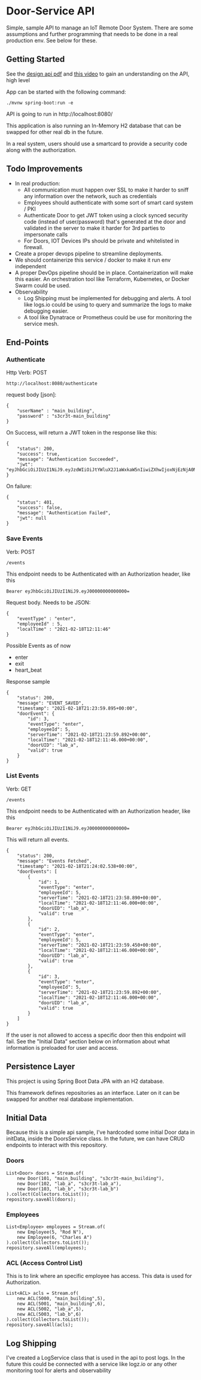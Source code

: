 # Door-Service  API

Simple, sample API to manage an IoT Remote Door System.
There are some assumptions and further programming that needs to be done in a real production env. See below for these. 

## Getting Started

See the [design api pdf](door-api-design.pdf) and [this video](https://www.youtube.com/watch?v=dAzlM6B07l4&feature=youtu.be) to gain an understanding on the API, high level

App can be started with the following command:

```
./mvnw spring-boot:run -e

```

API is going to run in http://localhost:8080/

This application is also running an In-Memory H2 database that can be swapped for other real db in the future. 

In a real system, users should use a smartcard to provide a security code along with the authorization.

## Todo Improvements

- In real production: 
  - All communication must happen over SSL to make it harder to sniff any information over the network, such as credentials
  - Employees should authenticate with some sort of smart card system / PKI
  - Authenticate Door to get JWT token using a clock synced security code (instead of user/password) that's generated at the door and validated in the server to make it harder for 3rd parties to impersonate calls
  - For Doors, IOT Devices IPs should be private and whitelisted in firewall.
- Create a proper devops pipeline to streamline deployments. 
- We should containerize this service / docker to make it run env independent
- A proper DevOps pipeline should be in place. Containerization will make this easier. An orchestration tool like Terraform, Kubernetes, or Docker Swarm could be used. 
- Observability 
  - Log Shipping must be implemented for debugging and alerts. A tool like logs.io could be using to query and summarize the logs to make debugging easier. 
  - A tool like Dynatrace or Prometheus could be use for monitoring the service mesh.  

## End-Points

### Authenticate 

Http Verb: POST

```
http://localhost:8080/authenticate
```

request body [json]:
```
{
    "userName" : "main_building",
    "password" : "s3cr3t-main_building"
}
```

On Success, will return a JWT token in the response like this:

```
{
    "status": 200,
    "success": true,
    "message": "Authentication Succeeded",
    "jwt": "eyJhbGciOiJIUzI1NiJ9.eyJzdWIiOiJtYWluX2J1aWxkaW5nIiwiZXhwIjoxNjEzNjA0MzE0LCJpYXQiOjE2MTM1NjgzMTR9.gX08GK7dJIeqrTV_3HzMudrL3h5f3pOkFFchdqbZSoU"
}
```
On failure:

```
{
    "status": 401,
    "success": false,
    "message": "Authentication Failed",
    "jwt": null
}
```

### Save Events

Verb: POST
```
/events
```

This endpoint needs to be Authenticated with an Authorization header, like this

```
Bearer eyJhbGciOiJIUzI1NiJ9.eyJ00000000000000=

```

Request body. Needs to be JSON:

```
{
    "eventType" : "enter", 
    "employeeId" : 5,
    "localTime" : "2021-02-18T12:11:46"
}
```

Possible Events as of now
- enter
- exit
- heart_beat

Response sample

```
{
    "status": 200,
    "message": "EVENT_SAVED",
    "timestamp": "2021-02-18T21:23:59.895+00:00",
    "doorEvent": {
        "id": 3,
        "eventType": "enter",
        "employeeId": 5,
        "serverTime": "2021-02-18T21:23:59.892+00:00",
        "localTime": "2021-02-18T12:11:46.000+00:00",
        "doorUID": "lab_a",
        "valid": true
    }
}
```

### List Events

Verb: GET

```
/events
```

This endpoint needs to be Authenticated with an Authorization header, like this

```
Bearer eyJhbGciOiJIUzI1NiJ9.eyJ00000000000000=

```

This will return all events.

```
{
    "status": 200,
    "message": "Events Fetched",
    "timestamp": "2021-02-18T21:24:02.538+00:00",
    "doorEvents": [
        {
            "id": 1,
            "eventType": "enter",
            "employeeId": 5,
            "serverTime": "2021-02-18T21:23:58.890+00:00",
            "localTime": "2021-02-18T12:11:46.000+00:00",
            "doorUID": "lab_a",
            "valid": true
        },
        {
            "id": 2,
            "eventType": "enter",
            "employeeId": 5,
            "serverTime": "2021-02-18T21:23:59.450+00:00",
            "localTime": "2021-02-18T12:11:46.000+00:00",
            "doorUID": "lab_a",
            "valid": true
        },
        {
            "id": 3,
            "eventType": "enter",
            "employeeId": 5,
            "serverTime": "2021-02-18T21:23:59.892+00:00",
            "localTime": "2021-02-18T12:11:46.000+00:00",
            "doorUID": "lab_a",
            "valid": true
        }
    ]
}
```

If the user is not allowed to access a specific door then this endpoint will fail. 
See the "Initial Data" section below on information about what information is preloaded for user and access. 

## Persistence Layer

This project is using Spring Boot Data JPA with an H2 database. 

This framework defines repositories as an interface. Later on it can be swapped for another real database implementation. 

## Initial Data

Because this is a simple api sample, I've hardcoded some initial Door data in initData, inside the DoorsService class. 
In the future, we can have CRUD endpoints to interact with this repository. 

### Doors
```
List<Door> doors = Stream.of(
    new Door(101, "main_building", "s3cr3t-main_building"),
    new Door(102, "lab_a", "s3cr3t-lab_a"),
    new Door(103, "lab_b", "s3cr3t-lab_b")
).collect(Collectors.toList());
repository.saveAll(doors);
```

### Employees
```
List<Employee> employees = Stream.of(
    new Employee(5, "Rod N"),
    new Employee(6, "Charles A")
).collect(Collectors.toList());
repository.saveAll(employees);
```

### ACL (Access Control List)

This is to link where an specific employee has access. This data is used for Authorization.

```
List<ACL> acls = Stream.of(
    new ACL(5000, "main_building",5),
    new ACL(5001, "main_building",6),
    new ACL(5002, "lab_a",5),
    new ACL(5003, "lab_b",6)
).collect(Collectors.toList());
repository.saveAll(acls);
```

## Log Shipping

I've created a LogService class that is used in the api to post logs. In the future this could be connected with a service like logz.io or any other monitoring tool for alerts and observability

